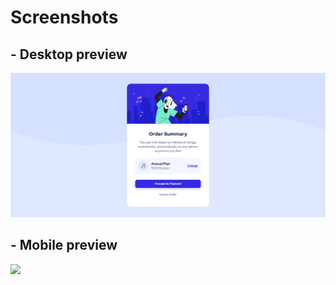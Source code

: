
# Screenshots


## - Desktop preview
![](./desktop-screenshot.PNG)

## - Mobile preview
![](./mobile-screenshot.PNG)
